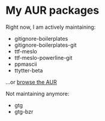 # My AUR packages

Right now, I am actively maintaining:

+ gitignore-boilerplates
+ gitignore-boilerplates-git
+ ttf-meslo
+ ttf-meslo-powerline-git
+ ppmascii
+ ttytter-beta

...or [browse the AUR](https://aur.archlinux.org/packages/?SeB=m&K=pablox)

Not maintaining anymore:

+ gtg
+ gtg-bzr
